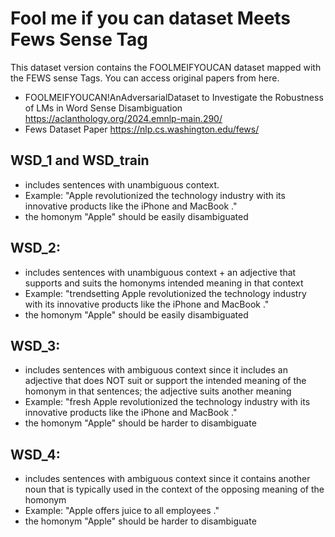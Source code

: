 # Fool me if you can dataset Meets Fews Sense Tag
This dataset version contains the FOOLMEIFYOUCAN dataset mapped with the FEWS sense Tags.
You can access original papers from here.

- FOOLMEIFYOUCAN!AnAdversarialDataset to Investigate the Robustness of LMs in Word Sense Disambiguation
https://aclanthology.org/2024.emnlp-main.290/
- Fews Dataset Paper
https://nlp.cs.washington.edu/fews/


## WSD_1 and WSD_train
-  includes sentences with unambiguous context.
-  Example: "Apple revolutionized the technology industry with its innovative products like the iPhone and MacBook ." 
- the homonym "Apple" should be easily disambiguated

## WSD_2:
- includes sentences with unambiguous context + an adjective that supports and suits the homonyms intended meaning in that context
- Example: "trendsetting Apple revolutionized the technology industry with its innovative products like the iPhone and MacBook ."
- the homonym "Apple" should be easily disambiguated

## WSD_3:
- includes sentences with ambiguous context since it includes an adjective that does NOT suit or support the intended meaning of the homonym in that sentences; the adjective suits another meaning 
- Example: "fresh Apple revolutionized the technology industry with its innovative products like the iPhone and MacBook ."
- the homonym "Apple" should be harder to disambiguate

## WSD_4:
- includes sentences with ambiguous context since it contains another noun that is typically used in the context of the opposing meaning of the homonym 
- Example: "Apple offers juice to all employees ."
- the homonym "Apple" should be harder to disambiguate 


